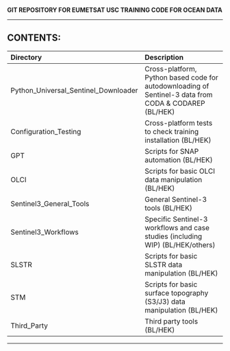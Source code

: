 **GIT REPOSITORY FOR EUMETSAT USC TRAINING CODE FOR OCEAN DATA**

---
**CONTENTS:**
---
| Directory                               | Description                                       |
| :----------------------------------- | :---------------------------------------- |
|Python_Universal_Sentinel_Downloader  | Cross-platform, Python based code for autodownloading of Sentinel-3 data from CODA & CODAREP (BL/HEK)         |
|Configuration_Testing                 | Cross-platform tests to check training installation (BL/HEK) | 
|GPT                 | Scripts for SNAP automation (BL/HEK) | 
|OLCI                 | Scripts for basic OLCI data manipulation (BL/HEK) | 
|Sentinel3_General_Tools                 | General Sentinel-3 tools (BL/HEK) | 
|Sentinel3_Workflows                 | Specific Sentinel-3 workflows and case studies (including WIP) (BL/HEK/others) | 
|SLSTR                 | Scripts for basic SLSTR data manipulation (BL/HEK) | 
|STM                 | Scripts for basic surface topography (S3/J3) data manipulation (BL/HEK) | 
|Third_Party                 | Third party tools (BL/HEK) | 

---
